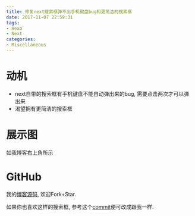 ```yaml
---
title: 修复next搜索框弹不出手机键盘bug和更简洁的搜索框
date: 2017-11-07 22:59:31
tags:
- Hexo
- Next
categories:
- Miscellaneous
---
```



# 动机

- next自带的搜索框有手机键盘不能自动弹出来的bug, 需要点击两次才可以弹出来
- 渴望拥有更简洁的搜索框

# 展示图

如我博客右上角所示

# GitHub

我的[博客源码](https://github.com/no5ix/no5ix.github.io/tree/source), 欢迎Fork+Star.

如果你也喜欢这样的搜索框, 参考这个[commit](https://github.com/no5ix/no5ix.github.io/commit/3dea59d520457ddc0a1aeaea7e229e6c29ea5bd0)便可改成跟我一样.


